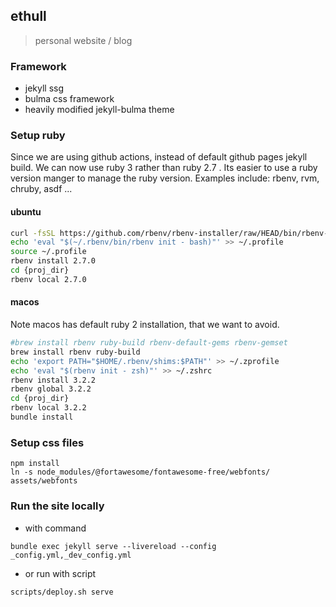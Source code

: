 ## ethull

> personal website / blog

### Framework
- jekyll ssg
- bulma css framework
- heavily modified jekyll-bulma theme

### Setup ruby

Since we are using github actions, instead of default github pages jekyll build.
We can now use ruby 3 rather than ruby 2.7 .
Its easier to use a ruby version manger to manage the ruby version.
Examples include: rbenv, rvm, chruby, asdf ...

#### ubuntu
```sh
curl -fsSL https://github.com/rbenv/rbenv-installer/raw/HEAD/bin/rbenv-installer | bash
echo 'eval "$(~/.rbenv/bin/rbenv init - bash)"' >> ~/.profile
source ~/.profile
rbenv install 2.7.0
cd {proj_dir}
rbenv local 2.7.0
```

#### macos
Note macos has default ruby 2 installation, that we want to avoid.
```sh
#brew install rbenv ruby-build rbenv-default-gems rbenv-gemset
brew install rbenv ruby-build
echo 'export PATH="$HOME/.rbenv/shims:$PATH"' >> ~/.zprofile
echo 'eval "$(rbenv init - zsh)"' >> ~/.zshrc
rbenv install 3.2.2
rbenv global 3.2.2
cd {proj_dir}
rbenv local 3.2.2
bundle install
```

### Setup css files
```
npm install
ln -s node_modules/@fortawesome/fontawesome-free/webfonts/ assets/webfonts
```

### Run the site locally

- with command

`bundle exec jekyll serve --livereload --config _config.yml,_dev_config.yml`

- or run with script

`scripts/deploy.sh serve`
